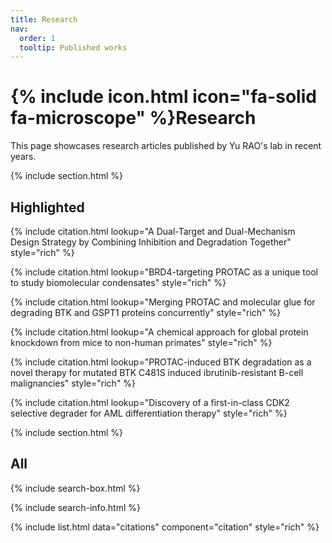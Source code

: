 ```yaml
---
title: Research
nav:
  order: 1
  tooltip: Published works
---
```


# {% include icon.html icon="fa-solid fa-microscope" %}Research

This page showcases research articles published by Yu RAO's lab in recent years.

{% include section.html %}

## Highlighted

{% include citation.html lookup="A Dual-Target and Dual-Mechanism Design Strategy by Combining Inhibition and Degradation Together" style="rich" %}

{% include citation.html lookup="BRD4-targeting PROTAC as a unique tool to study biomolecular condensates" style="rich" %}

{% include citation.html lookup="Merging PROTAC and molecular glue for degrading BTK and GSPT1 proteins concurrently" style="rich" %}

{% include citation.html lookup="A chemical approach for global protein knockdown from mice to non-human primates" style="rich" %}

{% include citation.html lookup="PROTAC-induced BTK degradation as a novel therapy for mutated BTK C481S induced ibrutinib-resistant B-cell malignancies" style="rich" %}

{% include citation.html lookup="Discovery of a first-in-class CDK2 selective degrader for AML differentiation therapy" style="rich" %}

{% include section.html %}

## All

{% include search-box.html %}

{% include search-info.html %}

{% include list.html data="citations" component="citation" style="rich" %}
